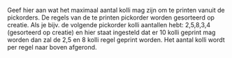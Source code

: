 Geef hier aan wat het maximaal aantal kolli mag zijn om te printen vanuit de pickorders. De regels van de te printen pickorder worden gesorteerd op creatie. Als je bijv. de volgende pickorder kolli aantallen hebt: 2,5,8,3,4 (gesorteerd op creatie) en hier staat ingesteld dat er 10 kolli geprint mag worden dan zal de 2,5 en 8 kolli regel geprint worden. Het aantal kolli wordt per regel naar boven afgerond. 